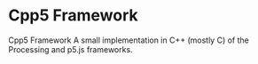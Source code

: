 # Cpp5 Framework
Cpp5 Framework
A small implementation in C++ (mostly C) of the Processing and p5.js frameworks.